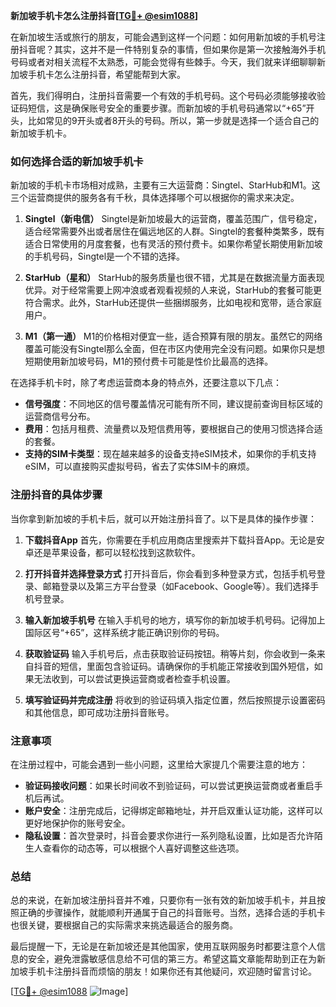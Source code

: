 **新加坡手机卡怎么注册抖音[[TG💪+ @esim1088](https://t.me/s/esim1088)]**

在新加坡生活或旅行的朋友，可能会遇到这样一个问题：如何用新加坡的手机号注册抖音呢？其实，这并不是一件特别复杂的事情，但如果你是第一次接触海外手机号码或者对相关流程不太熟悉，可能会觉得有些棘手。今天，我们就来详细聊聊新加坡手机卡怎么注册抖音，希望能帮到大家。

首先，我们得明白，注册抖音需要一个有效的手机号码。这个号码必须能够接收验证码短信，这是确保账号安全的重要步骤。而新加坡的手机号码通常以“+65”开头，比如常见的9开头或者8开头的号码。所以，第一步就是选择一个适合自己的新加坡手机卡。

### 如何选择合适的新加坡手机卡

新加坡的手机卡市场相对成熟，主要有三大运营商：Singtel、StarHub和M1。这三个运营商提供的服务各有千秋，具体选择哪个可以根据你的需求来决定。

1. **Singtel（新电信）**
   Singtel是新加坡最大的运营商，覆盖范围广，信号稳定，适合经常需要外出或者居住在偏远地区的人群。Singtel的套餐种类繁多，既有适合日常使用的月度套餐，也有灵活的预付费卡。如果你希望长期使用新加坡的手机号码，Singtel是一个不错的选择。

2. **StarHub（星和）**
   StarHub的服务质量也很不错，尤其是在数据流量方面表现优异。对于经常需要上网冲浪或者观看视频的人来说，StarHub的套餐可能更符合需求。此外，StarHub还提供一些捆绑服务，比如电视和宽带，适合家庭用户。

3. **M1（第一通）**
   M1的价格相对便宜一些，适合预算有限的朋友。虽然它的网络覆盖可能没有Singtel那么全面，但在市区内使用完全没有问题。如果你只是想短期使用新加坡号码，M1的预付费卡可能是性价比最高的选择。

在选择手机卡时，除了考虑运营商本身的特点外，还要注意以下几点：

- **信号强度**：不同地区的信号覆盖情况可能有所不同，建议提前查询目标区域的运营商信号分布。
- **费用**：包括月租费、流量费以及短信费用等，要根据自己的使用习惯选择合适的套餐。
- **支持的SIM卡类型**：现在越来越多的设备支持eSIM技术，如果你的手机支持eSIM，可以直接购买虚拟号码，省去了实体SIM卡的麻烦。

### 注册抖音的具体步骤

当你拿到新加坡的手机卡后，就可以开始注册抖音了。以下是具体的操作步骤：

1. **下载抖音App**
   首先，你需要在手机应用商店里搜索并下载抖音App。无论是安卓还是苹果设备，都可以轻松找到这款软件。

2. **打开抖音并选择登录方式**
   打开抖音后，你会看到多种登录方式，包括手机号登录、邮箱登录以及第三方平台登录（如Facebook、Google等）。我们选择手机号登录。

3. **输入新加坡手机号**
   在输入手机号的地方，填写你的新加坡手机号码。记得加上国际区号“+65”，这样系统才能正确识别你的号码。

4. **获取验证码**
   输入手机号后，点击获取验证码按钮。稍等片刻，你会收到一条来自抖音的短信，里面包含验证码。请确保你的手机能正常接收到国外短信，如果无法收到，可以尝试更换运营商或者检查手机设置。

5. **填写验证码并完成注册**
   将收到的验证码填入指定位置，然后按照提示设置密码和其他信息，即可成功注册抖音账号。

### 注意事项

在注册过程中，可能会遇到一些小问题，这里给大家提几个需要注意的地方：

- **验证码接收问题**：如果长时间收不到验证码，可以尝试更换运营商或者重启手机后再试。
- **账户安全**：注册完成后，记得绑定邮箱地址，并开启双重认证功能，这样可以更好地保护你的账号安全。
- **隐私设置**：首次登录时，抖音会要求你进行一系列隐私设置，比如是否允许陌生人查看你的动态等，可以根据个人喜好调整这些选项。

### 总结

总的来说，在新加坡注册抖音并不难，只要你有一张有效的新加坡手机卡，并且按照正确的步骤操作，就能顺利开通属于自己的抖音账号。当然，选择合适的手机卡也很关键，要根据自己的实际需求来挑选最适合的服务商。

最后提醒一下，无论是在新加坡还是其他国家，使用互联网服务时都要注意个人信息的安全，避免泄露敏感信息给不可信的第三方。希望这篇文章能帮助到正在为新加坡手机卡注册抖音而烦恼的朋友！如果你还有其他疑问，欢迎随时留言讨论。

[[TG💪+ @esim1088](https://t.me/s/esim1088) ![Image](https://i.postimg.cc/4NQfJmqS/Snipaste-2025-05-13-00-14-12.png)]